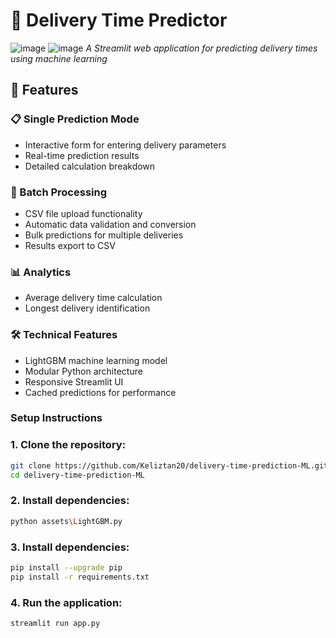 # 🚚 Delivery Time Predictor

![image](https://github.com/user-attachments/assets/db4706d8-4d5c-4564-aa72-08abdb378ce3) ![image](https://github.com/user-attachments/assets/60f0f4f0-bee3-4f03-92ba-bd9842ffc333)
*A Streamlit web application for predicting delivery times using machine learning*

## 🌟 Features

### 📋 Single Prediction Mode
- Interactive form for entering delivery parameters
- Real-time prediction results
- Detailed calculation breakdown

### 📁 Batch Processing
- CSV file upload functionality
- Automatic data validation and conversion
- Bulk predictions for multiple deliveries
- Results export to CSV

### 📊 Analytics
- Average delivery time calculation
- Longest delivery identification

### 🛠️ Technical Features
- LightGBM machine learning model
- Modular Python architecture
- Responsive Streamlit UI
- Cached predictions for performance

### Setup Instructions
### 1. Clone the repository:

```bash
git clone https://github.com/Keliztan20/delivery-time-prediction-ML.git
cd delivery-time-prediction-ML
```
### 2. Install dependencies:

```bash
python assets\LightGBM.py
```

### 3. Install dependencies:

```bash
pip install --upgrade pip
pip install -r requirements.txt
```

### 4. Run the application:

```bash
streamlit run app.py
```



